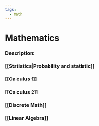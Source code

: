 ```yaml
---
tags:
  - Math
---
```

# Mathematics
### Description:
### [[Statistics|Probability and statistic]]
### [[Calculus 1]]
### [[Calculus 2]]
### [[Discrete Math]]
### [[Linear Algebra]]